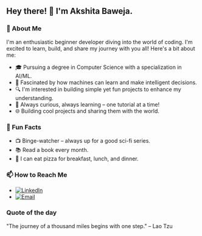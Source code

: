 ## Hey there! 👋 I'm Akshita Baweja.

### 🌟 About Me
I'm an enthusiastic beginner developer diving into the world of coding. I'm excited to learn, build, and share my journey with you all! Here's a bit about me:

- 🎓 Pursuing a degree in Computer Science with a specialization in AI/ML.
- 🤖 Fascinated by how machines can learn and make intelligent decisions.
- 🔍 I'm interested in building simple yet fun projects to enhance my understanding.
- 🧠 Always curious, always learning – one tutorial at a time!
- 🌐 Building cool projects and sharing them with the world.


### 🌈 Fun Facts
- 📺 Binge-watcher – always up for a good sci-fi series.
- 📚 Read a book every month.
- 🍕 I can eat pizza for breakfast, lunch, and dinner.

### 📫 How to Reach Me
- [![LinkedIn](https://img.shields.io/badge/LinkedIn-0077B5?style=for-the-badge&logo=linkedin&logoColor=white)](https://www.linkedin.com/in/akshita-baweja-76a320251?utm_source=share&utm_campaign=share_via&utm_content=profile&utm_medium=android_app)
- [![Email](https://img.shields.io/badge/Email-D14836?style=for-the-badge&logo=gmail&logoColor=white)](mailto:akshitabaweja567@gmail.com)

### Quote of the day
"The journey of a thousand miles begins with one step." – Lao Tzu

